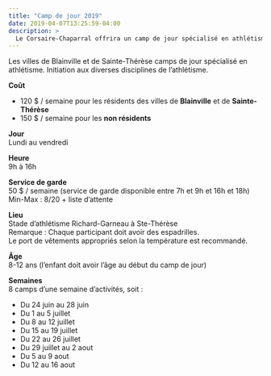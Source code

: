 ```yaml
---
title: "Camp de jour 2019"
date: 2019-04-07T13:25:59-04:00
description: >
  Le Corsaire-Chaparral offrira un camp de jour spécialisé en athlétisme à l’été 2019.
---
```


Les villes de Blainville et de Sainte-Thérèse camps de jour spécialisé en athlétisme.
Initiation aux diverses disciplines de l’athlétisme.

**Coût**  
- 120 $ / semaine pour les résidents des villes de **Blainville** et de **Sainte-Thérèse**  
- 150 $ / semaine pour les **non résidents**


**Jour**  
Lundi au vendredi

**Heure**  
9h à 16h

**Service de garde**  
50 $ / semaine (service de garde disponible entre 7h et 9h et
16h et 18h)  
Min-Max : 8/20 + liste d’attente

**Lieu**  
Stade d’athlétisme Richard-Garneau à Ste-Thérèse  
Remarque : Chaque participant doit avoir des espadrilles.  
Le port de vêtements appropriés selon la température est recommandé. 

**Âge**  
8-12 ans (l’enfant doit avoir l’âge au début du camp de jour)

**Semaines**  
8 camps d’une semaine d’activités, soit :
- Du 24 juin au 28 juin
- Du 1 au 5 juillet
- Du 8 au 12 juillet
- Du 15 au 19 juillet
- Du 22 au 26 juillet
- Du 29 juillet au 2 aout
- Du 5 au 9 aout
- Du 12 au 16 aout